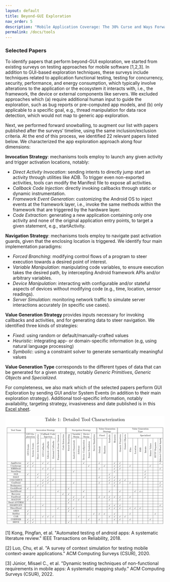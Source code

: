 ```yaml
---
layout: default
title: Beyond-GUI Exploration
nav_order: 5
description: "Mobile Application Coverage: The 30% Curse and Ways Forward"
permalink: /docs/tools
---
```


### Selected Papers

To identify papers that perform beyond-GUI exploration, we started from existing surveys on testing approaches for mobile software [1,2,3]. In addition to GUI-based exploration techniques, these surveys include techniques related to application functional testing, testing for concurrency, security, performance, and energy consumption, which typically involve alterations to the application or the ecosystem it interacts with, i.e., the framework, the device or external components like servers. We excluded approaches which (a) require additional human input to guide the exploration, such as bug reports or pre-computed app models, and (b) only applicable to a specific goal, e.g., thread manipulation for data race detection, which would not map to generic app exploration. 

Next, we performed forward snowballing, to augment our list with papers published after the surveys’ timeline, using the same inclusion/exclusion criteria. At the end of this process, we identified 22 relevant papers listed below.
We characterized the app exploration approach along four dimensions: 

<b>Invocation Strategy</b>: mechanisms tools employ to launch any given activity and trigger activation locations, notably:

<ul>
    <li><i>Direct Activity Invocation</i>: sending intents to directly jump start an activity through utilities like ADB. To trigger even non-exported activities, tools can modify the Manifest file to expose all activities.</li>
    <li><i>Callback Code Injection</i>: directly invoking callbacks through static or dynamic instrumentation. </li>
    <li><i>Framework Event Generation</i>: customizing the Android OS to inject events at the framework layer, i.e., invoke the same methods within the framework that are triggered by the hardware layer.</li>
    <li><i>Code Extraction</i>: generating a new application containing only one activity and none of the original application entry points, to target a given statement, e.g., startActivity.</li>
</ul>

<b>Navigation Strategy</b>: mechanisms tools employ to navigate past activation guards, given that the enclosing location is triggered. We identify four main implementation paradigms:
    
<ul>
    <li><i>Forced Branching</i>: modifying control flows of a program to steer execution towards a desired point of interest.</li>
    <li><i>Variable Manipulation</i>: manipulating code variables, to ensure execution takes the desired path, by intercepting Android framework APIs and/or arbitrary variables.</li>
    <li><i>Device Manipulation</i>: interacting with configurable and/or stateful aspects of devices without modifying code (e.g., time, location, sensor readings).</li>
    <li><i>Server Simulation</i>: monitoring network traffic to simulate server interactions accurately (in specific use cases).</li>
</ul>

<b>Value Generation Strategy </b> provides inputs necessary for invoking callbacks and activities, and for generating data to steer navigation. We identified three kinds of strategies:

<ul>
    <li><i>Fixed</i>: using random or default/manually-crafted values</li>
    <li><i>Heuristic</i>: integrating app- or domain-specific information (e.g, using natural language processing)</li>
    <li><i>Symbolic</i>: using a constraint solver to generate semantically meaningful values</li>
</ul>

<b> Value Generation Type</b> corresponds to the different types of data that can be generated for a given strategy, notably <i>Generic Primitives</i>, <i>Generic Objects</i> and <i>Specialized</i>.

For completeness, we also mark which of the selected papers perform GUI Exploration by sending GUI and/or System Events (in addition to their main exploration strategy). Additional tool-specific information, notably availability, targeting strategy, invasiveness and date published is in this [Excel sheet](../assets/data/ToolExtraInfo.xlsx).

<a href="../assets/images/tools.png">
    <img 
        src="../assets/images/tools.png"
        alt="Beyond-GUI Exploration Tools"
    >
</a>


<p>[1] Kong, Pingfan, et al. "Automated testing of android apps: A systematic literature review." IEEE Transactions on Reliability, 2018.</p>
<p>[2] Luo, Chu, et al. "A survey of context simulation for testing mobile context-aware applications." ACM Computing Surveys (CSUR), 2020.</p>
<p>[3] Júnior, Misael C., et al. "Dynamic testing techniques of non-functional requirements in mobile apps: A systematic mapping study." ACM Computing Surveys (CSUR), 2022.</p>